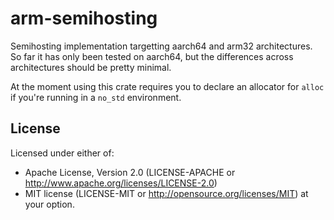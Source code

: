 
# arm-semihosting

Semihosting implementation targetting aarch64 and arm32 architectures. So far it has only been tested on aarch64, but the differences across architectures should be pretty minimal.

At the moment using this crate requires you to declare an allocator for `alloc` if you're running in a `no_std` environment.

## License

Licensed under either of:
  * Apache License, Version 2.0 (LICENSE-APACHE or http://www.apache.org/licenses/LICENSE-2.0)
  * MIT license (LICENSE-MIT or http://opensource.org/licenses/MIT)
at your option.
